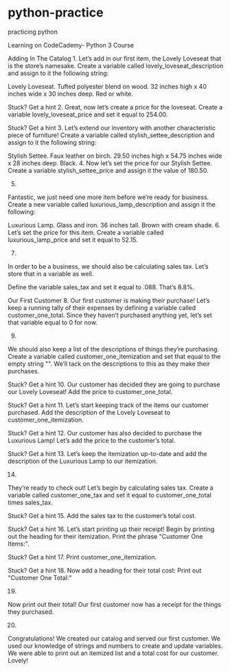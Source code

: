 # python-practice
practicing python 

Learning on CodeCademy- Python 3 Course

Adding In The Catalog
1.
Let’s add in our first item, the Lovely Loveseat that is the store’s namesake. Create a variable called lovely_loveseat_description and assign to it the following string:

Lovely Loveseat. Tufted polyester blend on wood. 32 inches high x 40 inches wide x 30 inches deep. Red or white.

Stuck? Get a hint
2.
Great, now let’s create a price for the loveseat. Create a variable lovely_loveseat_price and set it equal to 254.00.


Stuck? Get a hint
3.
Let’s extend our inventory with another characteristic piece of furniture! Create a variable called stylish_settee_description and assign to it the following string:

Stylish Settee. Faux leather on birch. 29.50 inches high x 54.75 inches wide x 28 inches deep. Black.
4.
Now let’s set the price for our Stylish Settee. Create a variable stylish_settee_price and assign it the value of 180.50.

5.
Fantastic, we just need one more item before we’re ready for business. Create a new variable called luxurious_lamp_description and assign it the following:

Luxurious Lamp. Glass and iron. 36 inches tall. Brown with cream shade.
6.
Let’s set the price for this item. Create a variable called luxurious_lamp_price and set it equal to 52.15.

7.
In order to be a business, we should also be calculating sales tax. Let’s store that in a variable as well.

Define the variable sales_tax and set it equal to .088. That’s 8.8%.

Our First Customer
8.
Our first customer is making their purchase! Let’s keep a running tally of their expenses by defining a variable called customer_one_total. Since they haven’t purchased anything yet, let’s set that variable equal to 0 for now.

9.
We should also keep a list of the descriptions of things they’re purchasing. Create a variable called customer_one_itemization and set that equal to the empty string "". We’ll tack on the descriptions to this as they make their purchases.


Stuck? Get a hint
10.
Our customer has decided they are going to purchase our Lovely Loveseat! Add the price to customer_one_total.


Stuck? Get a hint
11.
Let’s start keeping track of the items our customer purchased. Add the description of the Lovely Loveseat to customer_one_itemization.


Stuck? Get a hint
12.
Our customer has also decided to purchase the Luxurious Lamp! Let’s add the price to the customer’s total.


Stuck? Get a hint
13.
Let’s keep the itemization up-to-date and add the description of the Luxurious Lamp to our itemization.

14.
They’re ready to check out! Let’s begin by calculating sales tax. Create a variable called customer_one_tax and set it equal to customer_one_total times sales_tax.


Stuck? Get a hint
15.
Add the sales tax to the customer’s total cost.


Stuck? Get a hint
16.
Let’s start printing up their receipt! Begin by printing out the heading for their itemization. Print the phrase "Customer One Items:".


Stuck? Get a hint
17.
Print customer_one_itemization.


Stuck? Get a hint
18.
Now add a heading for their total cost: Print out "Customer One Total:"

19.
Now print out their total! Our first customer now has a receipt for the things they purchased.

20.
Congratulations! We created our catalog and served our first customer. We used our knowledge of strings and numbers to create and update variables. We were able to print out an itemized list and a total cost for our customer. Lovely!
